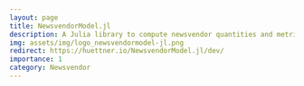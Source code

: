 ```yaml
---
layout: page
title: NewsvendorModel.jl
description: A Julia library to compute newsvendor quantities and metrics
img: assets/img/logo_newsvendormodel-jl.png
redirect: https://huettner.io/NewsvendorModel.jl/dev/
importance: 1
category: Newsvendor
---
```

